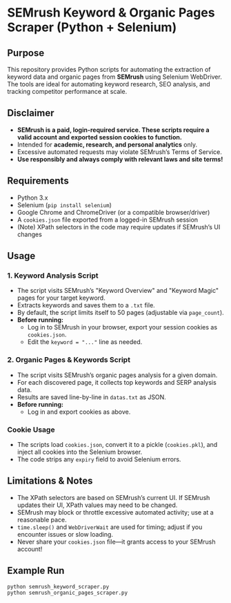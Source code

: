 # SEMrush Keyword & Organic Pages Scraper (Python + Selenium)

## Purpose
This repository provides Python scripts for automating the extraction of keyword data and organic pages from **SEMrush** using Selenium WebDriver.  
The tools are ideal for automating keyword research, SEO analysis, and tracking competitor performance at scale.

## Disclaimer
- **SEMrush is a paid, login-required service. These scripts require a valid account and exported session cookies to function.**
- Intended for **academic, research, and personal analytics** only.
- Excessive automated requests may violate SEMrush’s Terms of Service.
- **Use responsibly and always comply with relevant laws and site terms!**

## Requirements
- Python 3.x
- Selenium (`pip install selenium`)
- Google Chrome and ChromeDriver (or a compatible browser/driver)
- A `cookies.json` file exported from a logged-in SEMrush session
- (Note) XPath selectors in the code may require updates if SEMrush’s UI changes

## Usage

### 1. Keyword Analysis Script
- The script visits SEMrush’s "Keyword Overview" and "Keyword Magic" pages for your target keyword.
- Extracts keywords and saves them to a `.txt` file.
- By default, the script limits itself to 50 pages (adjustable via `page_count`).
- **Before running:**
  - Log in to SEMrush in your browser, export your session cookies as `cookies.json`.
  - Edit the `keyword = "..."` line as needed.

### 2. Organic Pages & Keywords Script
- The script visits SEMrush’s organic pages analysis for a given domain.
- For each discovered page, it collects top keywords and SERP analysis data.
- Results are saved line-by-line in `datas.txt` as JSON.
- **Before running:**
  - Log in and export cookies as above.

### Cookie Usage
- The scripts load `cookies.json`, convert it to a pickle (`cookies.pkl`), and inject all cookies into the Selenium browser.
- The code strips any `expiry` field to avoid Selenium errors.

## Limitations & Notes
- The XPath selectors are based on SEMrush’s current UI. If SEMrush updates their UI, XPath values may need to be changed.
- SEMrush may block or throttle excessive automated activity; use at a reasonable pace.
- `time.sleep()` and `WebDriverWait` are used for timing; adjust if you encounter issues or slow loading.
- Never share your `cookies.json` file—it grants access to your SEMrush account!

## Example Run
```bash
python semrush_keyword_scraper.py
python semrush_organic_pages_scraper.py
